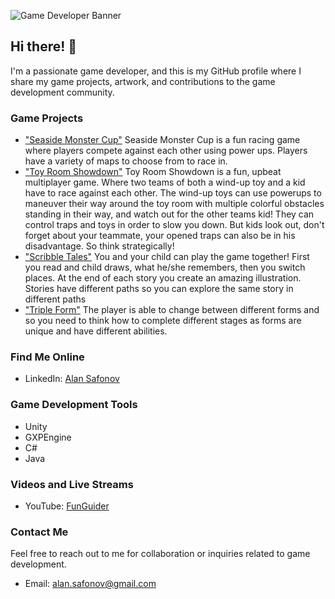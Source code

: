 <!-- Game Developer Banner -->
![Game Developer Banner](https://user-images.githubusercontent.com/73615829/250405532-f735ca2d-6108-42f8-b97b-9c2727bf527c.jpg)

## Hi there! 👋

I'm a passionate game developer, and this is my GitHub profile where I share my game projects, artwork, and contributions to the game development community.

### Game Projects

- ["Seaside Monster Cup"](https://github.com/AweGuider/ProjectShow-Off)
  Seaside Monster Cup is a fun racing game where players compete against each other using power ups. Players have a variety of maps to choose from to race in.
- ["Toy Room Showdown"](https://github.com/AweGuider/Project-Innovation)
  Toy Room Showdown is a fun, upbeat multiplayer game. Where two teams of both a wind-up toy and a kid have to race against each other. The wind-up toys can use powerups to maneuver their way around the toy room with multiple colorful obstacles standing in their way, and watch out for the other teams kid! They can control traps and toys in order to slow you down. But kids look out, don't forget about your teammate, your opened traps can also be in his disadvantage. So think strategically!
- ["Scribble Tales"](https://github.com/AweGuider/CMGT-Year2-ProjectStartUp)
  You and your child can play the game together! First you read and child draws, what he/she remembers, then you switch places. At the end of each story you create an amazing illustration. Stories have different paths so you can explore the same story in different paths
- ["Triple Form"](https://github.com/AweGuider/SaxGameGXP/)
  The player is able to change between different forms and so you need to think how to complete different stages as forms are unique and have different abilities.

<!--
### Game Design and Artwork

- [Character Design](https://example.com/character_design.png): Showcase your character design or concept art.
- [Level Design](https://example.com/level_design.png): Display your level design work.
-->

### Find Me Online

- LinkedIn: [Alan Safonov](https://www.linkedin.com/in/alansafonov)

<!--
- Website: [Your Portfolio Website](https://yourportfolio.com)
-->

### Game Development Tools

- Unity
- GXPEngine
- C#
- Java

<!--
### Game Jams and Hackathons

- Global Game Jam 20XX: [Game Title](https://globalgamejam.org/game/title)
- Ludum Dare 20XX: [Game Title](https://ldjam.com/games/title)

### Contribution to the Game Development Community

- Blog: [Title of Your Blog Post](https://yourblog.com/article)
- Open-source Project: [Project Name](https://github.com/yourusername/project)
-->

### Videos and Live Streams

- YouTube: [FunGuider](https://www.youtube.com/@funguider)

### Contact Me

Feel free to reach out to me for collaboration or inquiries related to game development.

- Email: alan.safonov@gmail.com

<!--
- Contact Form: [Contact Me](https://yourwebsite.com/contact)
-->
<!--
### Hi there 👋
**AweGuider/aweguider** is a ✨ _special_ ✨ repository because its `README.md` (this file) appears on your GitHub profile.

Here are some ideas to get you started:

- 🔭 I’m currently working on ...
- 🌱 I’m currently learning ...
- 👯 I’m looking to collaborate on ...
- 🤔 I’m looking for help with ...
- 💬 Ask me about ...
- 📫 How to reach me: ...
- 😄 Pronouns: ...
- ⚡ Fun fact: ...
-->
